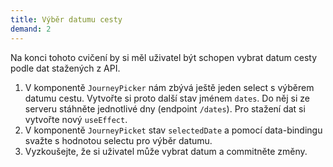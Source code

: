 ```yaml
---
title: Výběr datumu cesty
demand: 2
---
```


Na konci tohoto cvičení by si měl uživatel být schopen vybrat datum cesty podle dat stažených z API.

1. V komponentě `JourneyPicker` nám zbývá ještě jeden select s výběrem datumu cestu. Vytvořte si proto další stav jménem `dates`. Do něj si ze serveru stáhněte jednotlivé dny (endpoint `/dates`). Pro stažení dat si vytvořte nový `useEffect`.  
1. V komponentě `JourneyPicket` stav `selectedDate` a pomocí data-bindingu svažte s hodnotou selectu pro výběr datumu.
1. Vyzkoušejte, že si uživatel může vybrat datum a commitněte změny. 